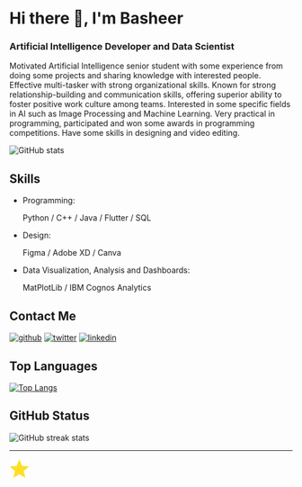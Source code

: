 # Hi there 👋, I'm Basheer
### Artificial Intelligence Developer and Data Scientist 

Motivated Artificial Intelligence senior student with some experience from doing some projects and sharing knowledge with interested people. Effective multi-tasker with strong organizational skills. Known for strong relationship-building and communication skills, offering superior ability to foster positive work culture among teams. Interested in some specific fields in AI such as Image Processing and Machine Learning. Very practical in programming, participated and won some awards in programming competitions. Have some skills in designing and video editing.

![GitHub stats](https://github-readme-stats.vercel.app/api?username=basheerarab&show_icons=true)  



## Skills  
* Programming:   
  
  Python / C++ / Java / Flutter / SQL
  
  
* Design:
  
  Figma / Adobe XD / Canva
  
  
* Data Visualization, Analysis and Dashboards:
  
  MatPlotLib / IBM Cognos Analytics 



## Contact Me
[<img src='https://cdn.jsdelivr.net/npm/simple-icons@3.0.1/icons/github.svg' alt='github' height='40'>](https://github.com/basheerarab)  [<img src='https://cdn.jsdelivr.net/npm/simple-icons@3.0.1/icons/twitter.svg' alt='twitter' height='40'>](https://twitter.com/Basheer_17)  [<img src='https://cdn.jsdelivr.net/npm/simple-icons@3.0.1/icons/linkedin.svg' alt='linkedin' height='40'>](https://www.linkedin.com/in/basheer-arab-6620001b6/)  



## Top Languages
[![Top Langs](https://github-readme-stats.vercel.app/api/top-langs/?username=basheerarab)](https://github.com/anuraghazra/github-readme-stats)



## GitHub Status
![GitHub streak stats](https://github-readme-streak-stats.herokuapp.com/?user=basheerarab)  


-------------------------------------------------------

<a href='https://stars.github.com/'><img src='https://raw.githubusercontent.com/acervenky/animated-github-badges/master/assets/starbadge.gif' width='35' height='35'></a> 

